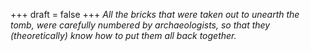 
+++
draft = false
+++
_All the bricks that were taken out to unearth the tomb, were carefully numbered by archaeologists, so that they (theoretically) know how to put them all back together._
